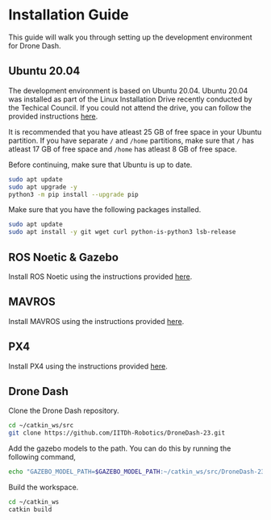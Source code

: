 # Installation Guide
This guide will walk you through setting up the development environment for Drone Dash.

## Ubuntu 20.04
The development environment is based on Ubuntu 20.04. Ubuntu 20.04 was installed as part of the Linux Installation Drive recently conducted by the Techical Council. If you could not attend the drive, you can follow the provided instructions [here](https://docs.google.com/presentation/d/1V-vmox13ZVTD80zHWISHAr5jIA98rXx4nFpERsKTPJI/edit?usp=sharing).

It is recommended that you have atleast 25 GB of free space in your Ubuntu partition. If you have separate `/` and `/home` partitions, make sure that `/` has atleast 17 GB of free space and `/home` has atleast 8 GB of free space.

Before continuing, make sure that Ubuntu is up to date.
```bash
sudo apt update
sudo apt upgrade -y
python3 -m pip install --upgrade pip
```

Make sure that you have the following packages installed.
```bash
sudo apt update
sudo apt install -y git wget curl python-is-python3 lsb-release
```

## ROS Noetic & Gazebo
Install ROS Noetic using the instructions provided [here](./ROS.md).

## MAVROS
Install MAVROS using the instructions provided [here](./MAVROS.md).

## PX4
Install PX4 using the instructions provided [here](./PX4.md).

## Drone Dash
Clone the Drone Dash repository.
```bash
cd ~/catkin_ws/src
git clone https://github.com/IITDh-Robotics/DroneDash-23.git
```

Add the gazebo models to the path. You can do this by running the following command,
```bash
echo "GAZEBO_MODEL_PATH=$GAZEBO_MODEL_PATH:~/catkin_ws/src/DroneDash-23/models" >> ~/.bashrc
```

Build the workspace.
```bash
cd ~/catkin_ws
catkin build
```